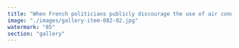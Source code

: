 ```yaml
---
title: "When French politicians publicly discourage the use of air conditioning, it’s more than just an appeal to environmental responsibility. It masks a deeper systemic issue: the French electrical grid, shaped and constrained by European market mechanisms, is no longer dimensioned for actual local demand. Instead of honest dialogue about network resilience and sovereignty, we’re handed narratives about personal sacrifice.<br /><br />Let’s be clear — energy “sobriety” is now a political disguise for structural underinvestment and lost control. The push to curtail air conditioning isn’t simply green; it reveals the fragility built into markets that prioritize regional trading over national capacity planning.<br /><br />True climate action requires transparent systems—not shifting responsibility onto citizens to cover for market design flaws.<br /><br /><br />#EnergyPolicy <br />#Electricity <br />#France <br />#EuropeanUnion <br />#Infrastructure <br />#ClimateAction<br /><br />cc franceinfo Quentin Bordet 🌍 Agnès Pannier-Runacher"
image: "./images/gallery-item-082-02.jpg"
watermark: "85"
section: "gallery"
---
```

